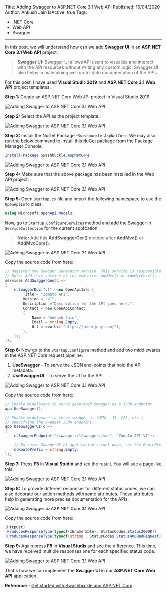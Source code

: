 Title: Adding Swagger to ASP.NET Core 3.1 Web API
Published: 16/04/2020
Author: Ankush Jain
IsActive: true
Tags:
  - .NET Core
  - Web API
  - Swagger
---
In this post, we will understand how can we add **Swagger UI** in an **ASP.NET Core 3.1 Web API** project.

> **Swagger UI:** Swagger UI allows API users to visualize and interact with the API resources without writing any custom logic. Swagger UI also helps in maintaining well up-to-date documentation of the APIs.

For this post, I have used **Visual Studio 2019** and **ASP.NET Core 3.1 Web API** project templates.

**Step 1:** Create an ASP.NET Core Web API project in Visual Studio 2019. 

![Adding Swagger to ASP.NET Core 3.1 Web API](/img/blogs/adding-swagger-to-aspnet-core-31-web-api/1-adding-swagger-to-aspnet-core-31-web-api.png)

**Step 2:** Select the API as the project template. 

![Adding Swagger to ASP.NET Core 3.1 Web API](/img/blogs/adding-swagger-to-aspnet-core-31-web-api/2-adding-swagger-to-aspnet-core-31-web-api.png)

**Step 3:** Install the NuGet Package -`Swashbuckle.AspNetCore`. We may also run the below command to install this NuGet package from the Package Manager Console.
```powershell
Install-Package Swashbuckle.AspNetCore
```

 ![Adding Swagger to ASP.NET Core 3.1 Web API](/img/blogs/adding-swagger-to-aspnet-core-31-web-api/3-adding-swagger-to-aspnet-core-31-web-api.png)

**Step 4:** Make sure that the above package has been installed in the Web API project. 

![Adding Swagger to ASP.NET Core 3.1 Web API](/img/blogs/adding-swagger-to-aspnet-core-31-web-api/4-adding-swagger-to-aspnet-core-31-web-api.png)

**Step 5:** Open `Startup.cs` file and import the following namespace to use the `OpenApiInfo` class.

```cs
using Microsoft.OpenApi.Models;
```
Now, go to `Startup.ConfigureServices` method and add the Swagger in `ServiceCollection` for the current application.

> **Note:** Add this **AddSwaggerGen()** method after **AddMvc()** or **AddMvcCore()**.

![Adding Swagger to ASP.NET Core 3.1 Web API](/img/blogs/adding-swagger-to-aspnet-core-31-web-api/5-adding-swagger-to-aspnet-core-31-web-api.png)

Copy the source code from here:

```cs
// Register the Swagger Generator service. This service is responsible for genrating Swagger Documents.
// Note: Add this service at the end after AddMvc() or AddMvcCore().
services.AddSwaggerGen(c =>
{
	c.SwaggerDoc("v1", new OpenApiInfo { 
		Title = "Zomato API", 
		Version = "v1",
		Description ="Description for the API goes here.",
		Contact = new OpenApiContact
		{
			Name = "Ankush Jain",
			Email = string.Empty,
			Url = new Uri("https://coderjony.com/"),
		},
	});
});
```

**Step 6:** Now go to the `Startup.Configure` method and add two middlewares in the ASP.NET Core request pipeline.

1.  **UseSwagger** - To serve the JSON end-points that hold the API metadata.
2.  **UseSwaggerUI** - To serve the UI for the API.

![Adding Swagger to ASP.NET Core 3.1 Web API](/img/blogs/adding-swagger-to-aspnet-core-31-web-api/6-adding-swagger-to-aspnet-core-31-web-api.png)


Copy the source code from here:

```cs
// Enable middleware to serve generated Swagger as a JSON endpoint.
app.UseSwagger();

// Enable middleware to serve swagger-ui (HTML, JS, CSS, etc.),
// specifying the Swagger JSON endpoint.
app.UseSwaggerUI(c =>
{
	c.SwaggerEndpoint("/swagger/v1/swagger.json", "Zomato API V1");

	// To serve SwaggerUI at application's root page, set the RoutePrefix property to an empty string.
	c.RoutePrefix = string.Empty;
});
```

**Step 7:** Press **F5** in **Visual Studio** and see the result. You will see a page like this. 

![Adding Swagger to ASP.NET Core 3.1 Web API](/img/blogs/adding-swagger-to-aspnet-core-31-web-api/7-adding-swagger-to-aspnet-core-31-web-api.png)

**Step 8:** To provide different responses for different status codes, we can also decorate our action methods with some attributes. These attributes help in generating more precise documentation for the APIs. 

![Adding Swagger to ASP.NET Core 3.1 Web API](/img/blogs/adding-swagger-to-aspnet-core-31-web-api/8-adding-swagger-to-aspnet-core-31-web-api.png) 

Copy the source code from here:

```cs
[HttpGet]
[ProducesResponseType(typeof(IEnumerable), StatusCodes.Status200OK)]
[ProducesResponseType(typeof(string), StatusCodes.Status400BadRequest)]
```

**Step 9:** Again press **F5** in **Visual Studio** and see the difference. This time, we have received multiple responses one for each specified status code. 

![Adding Swagger to ASP.NET Core 3.1 Web API](/img/blogs/adding-swagger-to-aspnet-core-31-web-api/9-adding-swagger-to-aspnet-core-31-web-api.png)

That's how we can implement the **Swagger UI** in our **ASP.NET Core Web API** application. 

**Reference** - [Get started with Swashbuckle and ASP.NET Core](https://docs.microsoft.com/en-us/aspnet/core/tutorials/getting-started-with-swashbuckle?view=aspnetcore-3.1&tabs=visual-studio)

                